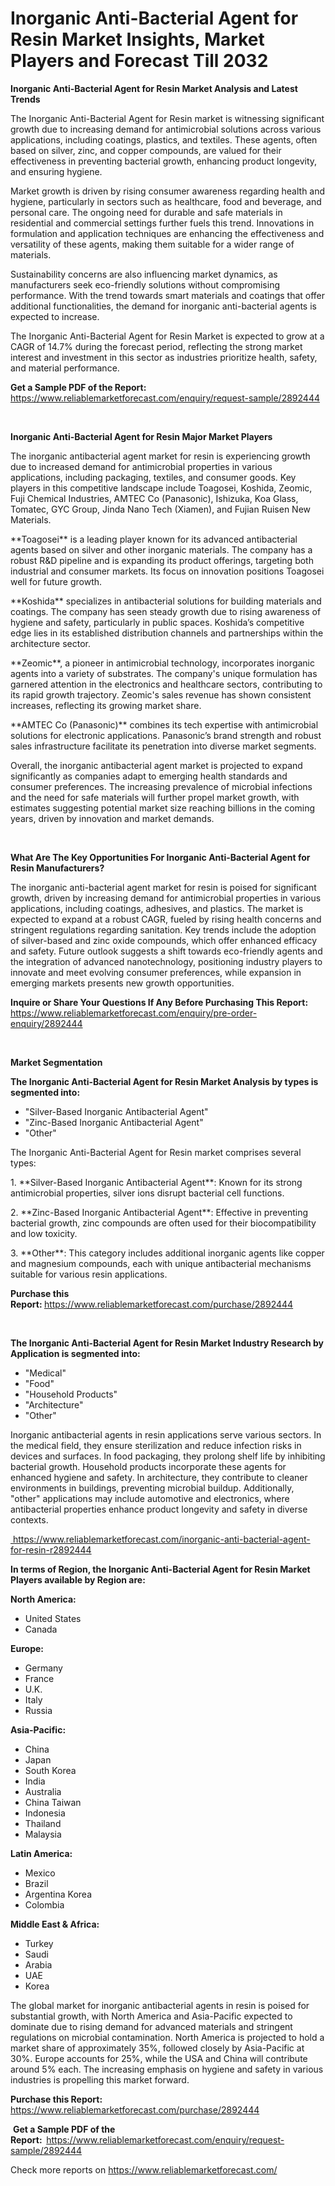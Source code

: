 <p><h1>Inorganic Anti-Bacterial Agent for Resin Market Insights, Market Players and Forecast Till 2032</h1></p><p><strong>Inorganic Anti-Bacterial Agent for Resin Market Analysis and Latest Trends</strong></p>
<p><p>The Inorganic Anti-Bacterial Agent for Resin market is witnessing significant growth due to increasing demand for antimicrobial solutions across various applications, including coatings, plastics, and textiles. These agents, often based on silver, zinc, and copper compounds, are valued for their effectiveness in preventing bacterial growth, enhancing product longevity, and ensuring hygiene.</p><p>Market growth is driven by rising consumer awareness regarding health and hygiene, particularly in sectors such as healthcare, food and beverage, and personal care. The ongoing need for durable and safe materials in residential and commercial settings further fuels this trend. Innovations in formulation and application techniques are enhancing the effectiveness and versatility of these agents, making them suitable for a wider range of materials.</p><p>Sustainability concerns are also influencing market dynamics, as manufacturers seek eco-friendly solutions without compromising performance. With the trend towards smart materials and coatings that offer additional functionalities, the demand for inorganic anti-bacterial agents is expected to increase.</p><p>The Inorganic Anti-Bacterial Agent for Resin Market is expected to grow at a CAGR of 14.7% during the forecast period, reflecting the strong market interest and investment in this sector as industries prioritize health, safety, and material performance.</p></p>
<p><strong>Get a Sample PDF of the Report:&nbsp;</strong> <a href="https://www.reliablemarketforecast.com/enquiry/request-sample/2892444?utm_campaign=3108&utm_medium=2&utm_source=Github&utm_content=ia&utm_term=15032025&utm_id=inorganic-anti-bacterial-agent-for-resin">https://www.reliablemarketforecast.com/enquiry/request-sample/2892444</a></p>
<p>&nbsp;</p>
<p><strong>Inorganic Anti-Bacterial Agent for Resin Major Market Players</strong></p>
<p><p>The inorganic antibacterial agent market for resin is experiencing growth due to increased demand for antimicrobial properties in various applications, including packaging, textiles, and consumer goods. Key players in this competitive landscape include Toagosei, Koshida, Zeomic, Fuji Chemical Industries, AMTEC Co (Panasonic), Ishizuka, Koa Glass, Tomatec, GYC Group, Jinda Nano Tech (Xiamen), and Fujian Ruisen New Materials.</p><p>**Toagosei** is a leading player known for its advanced antibacterial agents based on silver and other inorganic materials. The company has a robust R&D pipeline and is expanding its product offerings, targeting both industrial and consumer markets. Its focus on innovation positions Toagosei well for future growth.</p><p>**Koshida** specializes in antibacterial solutions for building materials and coatings. The company has seen steady growth due to rising awareness of hygiene and safety, particularly in public spaces. Koshida’s competitive edge lies in its established distribution channels and partnerships within the architecture sector.</p><p>**Zeomic**, a pioneer in antimicrobial technology, incorporates inorganic agents into a variety of substrates. The company's unique formulation has garnered attention in the electronics and healthcare sectors, contributing to its rapid growth trajectory. Zeomic's sales revenue has shown consistent increases, reflecting its growing market share.</p><p>**AMTEC Co (Panasonic)** combines its tech expertise with antimicrobial solutions for electronic applications. Panasonic’s brand strength and robust sales infrastructure facilitate its penetration into diverse market segments.</p><p>Overall, the inorganic antibacterial agent market is projected to expand significantly as companies adapt to emerging health standards and consumer preferences. The increasing prevalence of microbial infections and the need for safe materials will further propel market growth, with estimates suggesting potential market size reaching billions in the coming years, driven by innovation and market demands.</p></p>
<p>&nbsp;</p>
<p><strong>What Are The Key Opportunities For Inorganic Anti-Bacterial Agent for Resin Manufacturers?</strong></p>
<p><p>The inorganic anti-bacterial agent market for resin is poised for significant growth, driven by increasing demand for antimicrobial properties in various applications, including coatings, adhesives, and plastics. The market is expected to expand at a robust CAGR, fueled by rising health concerns and stringent regulations regarding sanitation. Key trends include the adoption of silver-based and zinc oxide compounds, which offer enhanced efficacy and safety. Future outlook suggests a shift towards eco-friendly agents and the integration of advanced nanotechnology, positioning industry players to innovate and meet evolving consumer preferences, while expansion in emerging markets presents new growth opportunities.</p></p>
<p><strong>Inquire or Share Your Questions If Any Before Purchasing This Report:</strong> <a href="https://www.reliablemarketforecast.com/enquiry/pre-order-enquiry/2892444?utm_campaign=3108&utm_medium=2&utm_source=Github&utm_content=ia&utm_term=15032025&utm_id=inorganic-anti-bacterial-agent-for-resin">https://www.reliablemarketforecast.com/enquiry/pre-order-enquiry/2892444</a></p>
<p>&nbsp;</p>
<p><strong>Market Segmentation</strong></p>
<p><strong>The Inorganic Anti-Bacterial Agent for Resin Market Analysis by types is segmented into:</strong></p>
<p><ul><li>"Silver-Based Inorganic Antibacterial Agent"</li><li>"Zinc-Based Inorganic Antibacterial Agent"</li><li>"Other"</li></ul></p>
<p><p>The Inorganic Anti-Bacterial Agent for Resin market comprises several types: </p><p>1. **Silver-Based Inorganic Antibacterial Agent**: Known for its strong antimicrobial properties, silver ions disrupt bacterial cell functions.</p><p>2. **Zinc-Based Inorganic Antibacterial Agent**: Effective in preventing bacterial growth, zinc compounds are often used for their biocompatibility and low toxicity.</p><p>3. **Other**: This category includes additional inorganic agents like copper and magnesium compounds, each with unique antibacterial mechanisms suitable for various resin applications.</p></p>
<p><strong>Purchase this Report:&nbsp;</strong><a href="https://www.reliablemarketforecast.com/purchase/2892444?utm_campaign=3108&utm_medium=2&utm_source=Github&utm_content=ia&utm_term=15032025&utm_id=inorganic-anti-bacterial-agent-for-resin">https://www.reliablemarketforecast.com/purchase/2892444</a></p>
<p>&nbsp;</p>
<p><strong>The Inorganic Anti-Bacterial Agent for Resin Market Industry Research by Application is segmented into:</strong></p>
<p><ul><li>"Medical"</li><li>"Food"</li><li>"Household Products"</li><li>"Architecture"</li><li>"Other"</li></ul></p>
<p><p>Inorganic antibacterial agents in resin applications serve various sectors. In the medical field, they ensure sterilization and reduce infection risks in devices and surfaces. In food packaging, they prolong shelf life by inhibiting bacterial growth. Household products incorporate these agents for enhanced hygiene and safety. In architecture, they contribute to cleaner environments in buildings, preventing microbial buildup. Additionally, "other" applications may include automotive and electronics, where antibacterial properties enhance product longevity and safety in diverse contexts.</p></p>
<p><a href="https://www.reliablemarketforecast.com/inorganic-anti-bacterial-agent-for-resin-r2892444?utm_campaign=3108&utm_medium=2&utm_source=Github&utm_content=ia&utm_term=15032025&utm_id=inorganic-anti-bacterial-agent-for-resin">&nbsp;https://www.reliablemarketforecast.com/inorganic-anti-bacterial-agent-for-resin-r2892444</a></p>
<p><strong>In terms of Region, the Inorganic Anti-Bacterial Agent for Resin Market Players available by Region are:</strong></p>
<p>
    <p> <strong> North America: </strong>
        <ul>
            <li>United States</li>
            <li>Canada</li>
        </ul>
        </p> 
    <p> <strong> Europe: </strong>
        <ul>
            <li>Germany</li>
            <li>France</li>
            <li>U.K.</li>
            <li>Italy</li>
            <li>Russia</li>
        </ul>
        </p> 
    <p> <strong> Asia-Pacific: </strong>
        <ul>
            <li>China</li>
            <li>Japan</li>
            <li>South Korea</li>
            <li>India</li>
            <li>Australia</li>
            <li>China Taiwan</li>
            <li>Indonesia</li>
            <li>Thailand</li>
            <li>Malaysia</li>
        </ul>
        </p> 
    <p> <strong> Latin America: </strong>
        <ul>
            <li>Mexico</li>
            <li>Brazil</li>
            <li>Argentina Korea</li>
            <li>Colombia</li>
        </ul>
        </p> 
    <p> <strong> Middle East & Africa: </strong>
        <ul>
            <li>Turkey</li>
            <li>Saudi</li>
            <li>Arabia</li>
            <li>UAE</li>
            <li>Korea</li>
        </ul>
    </p>
    </p>
<p><p>The global market for inorganic antibacterial agents in resin is poised for substantial growth, with North America and Asia-Pacific expected to dominate due to rising demand for advanced materials and stringent regulations on microbial contamination. North America is projected to hold a market share of approximately 35%, followed closely by Asia-Pacific at 30%. Europe accounts for 25%, while the USA and China will contribute around 5% each. The increasing emphasis on hygiene and safety in various industries is propelling this market forward.</p></p>
<p><strong>Purchase this Report: </strong><a href="https://www.reliablemarketforecast.com/purchase/2892444?utm_campaign=3108&utm_medium=2&utm_source=Github&utm_content=ia&utm_term=15032025&utm_id=inorganic-anti-bacterial-agent-for-resin">https://www.reliablemarketforecast.com/purchase/2892444</a></p>
<p>&nbsp;<strong>Get a Sample PDF of the Report:&nbsp;&nbsp;</strong><a href="https://www.reliablemarketforecast.com/enquiry/request-sample/2892444?utm_campaign=3108&utm_medium=2&utm_source=Github&utm_content=ia&utm_term=15032025&utm_id=inorganic-anti-bacterial-agent-for-resin">https://www.reliablemarketforecast.com/enquiry/request-sample/2892444</a></p>
<p><strong></strong></p>
<p>Check more reports on <a href="https://www.reliablemarketforecast.com/?utm_campaign=3108&utm_medium=2&utm_source=Github&utm_content=ia&utm_term=15032025&utm_id=inorganic-anti-bacterial-agent-for-resin">https://www.reliablemarketforecast.com/</a></p>